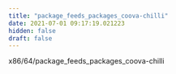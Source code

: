 ```yaml
---
title: "package_feeds_packages_coova-chilli"
date: 2021-07-01 09:17:19.021223
hidden: false
draft: false
---
```


x86/64/package_feeds_packages_coova-chilli

